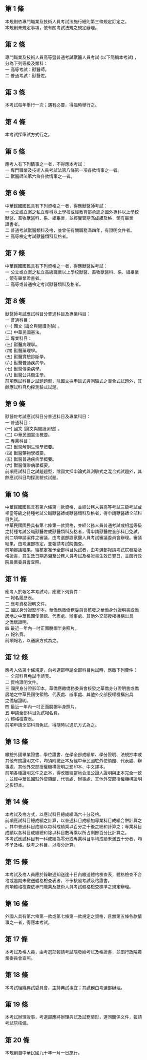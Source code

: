 第 1 條
-------
本規則依專門職業及技術人員考試法施行細則第三條規定訂定之。  
本規則未規定事項，依有關考試法規之規定辦理。

第 2 條
-------
專門職業及技術人員高等暨普通考試獸醫人員考試 (以下簡稱本考試) ，  
分為下列等級及類科：  
一  高等考試：獸醫師。  
二  普通考試：獸醫佐。

第 3 條
-------
本考試每年舉行一次；遇有必要，得臨時舉行之。

第 4 條
-------
本考試採筆試方式行之。

第 5 條
-------
應考人有下列情事之一者，不得應本考試：  
一  專門職業及技術人員考試法第八條第一項各款情事之一者。  
二  獸醫師法第六條各款情事之一者。

第 6 條
-------
中華民國國民具有下列資格之一者，得應獸醫師考試：  
一  公立或立案之私立專科以上學校或經教育部承認之國外專科以上學校  
    獸醫、畜牧獸醫科、系、組畢業，並經實習期滿成績及格，領有畢業  
    證書者。  
二  普通考試獸醫類科及格，並曾任有關職務滿四年，有證明文件者。  
三  高等檢定考試獸醫類科及格者。

第 7 條
-------
中華民國國民具有下列資格之一者，得應獸醫佐考試：  
一  公立或立案之私立高級職業以上學校獸醫、畜牧獸醫科、系、組畢業  
    ，領有畢業證書者。  
二  高等或普通檢定考試獸醫類科及格者。

第 8 條
-------
獸醫師考試應試科目分普通科目及專業科目：  
一  普通科目：  
 (一) 國文 (論文與閱讀測驗) 。  
 (二) 中華民國憲法。  
二  專業科目：  
 (三) 獸醫病理學。  
 (四) 獸醫藥理學。  
 (五) 獸醫實驗診斷學。  
 (六) 獸醫普通疾病學。  
 (七) 獸醫傳染病學。  
 (八) 獸醫公共衛生學。  
前項應試科目之試題題型，除國文採申論式與測驗式之混合式試題外，其  
餘應試科目均採測驗式試題。

第 9 條
-------
獸醫佐考試應試科目分普通科目及專業科目：  
一  普通科目：  
 (一) 國文 (論文與閱讀測驗) 。  
 (二) 中華民國憲法概要。  
二  專業科目：  
 (三) 獸醫解剖生理學概要。  
 (四) 獸醫藥物學概要。  
 (五) 獸醫普通疾病學概要。  
 (六) 獸醫傳染病學概要。  
前項應試科目之試題題型，除國文採申論式與測驗式之混合式試題外，其  
餘應試科目均採測驗式試題。

第 10 條
--------
中華民國國民具有第六條第一款資格，並經公務人員高等考試三級考試或  
相當等級之特種考試公職獸醫師或獸醫類科及格者，得申請獸醫師全部科  
目免試。  
中華民國國民具有第七條第一款資格，並經公務人員普通考試或相當等級  
之特種考試公職獸醫佐或獸醫類科及格者，得申請獸醫佐全部科目免試。  
前二項申請案件之審議，由考選部設獸醫人員考試審議委員會辦理。審議  
結果，由考選部核定，並報請考試院備查。  
前項審議結果，經核定准予全部科目免試者，由考選部報請考試院發給及  
格證書，其生效日期追溯至公務人員考試及格證書生效日翌日，並函行政  
院農業委員會查照。

第 11 條
--------
應考人於報名本考試時，應繳下列費件：  
一  報名履歷表。  
二  應考資格證明文件。  
三  國民身分證影印本。華僑應繳僑務委員會核發之華僑身分證明書或僑  
    居地之中華民國使領館、代表處、辦事處、其他外交部授權機構出具  
    之僑居證明。  
四  最近一年內一吋正面脫帽半身照片。  
五  報名費。  
前項報名，以通訊方式為之。

第 12 條
--------
應考人依第十條規定，向考選部申請全部科目免試時，應繳下列費件：  
一  全部科目免試申請表。  
二  資格證明文件。  
三  國民身分證影印本。華僑應繳僑務委員會核發之華僑身分證明書或僑  
    居地之中華民國使領館、代表處、辦事處、其他外交部授權機構出具  
    之僑居證明。  
四  最近一年內一吋正面脫帽半身照片。  
五  申請全部科目免試報名費。  
六  體格檢查表。  
前項申請全部科目免試，得隨時以通訊方式為之。

第 13 條
--------
繳驗外國畢業證書、學位證書、在學全部成績單、學分證明、法規抄本或  
其他有關證明文件，均須附繳正本及經中華民國駐外使領館、代表處、辦  
事處、其他外交部授權機構證明之影印本、中文譯本。  
前項各種證明文件之正本，得改繳經當地合法公證人證明與正本完全一致  
，並經中華民國駐外使領館、代表處、辦事處、其他外交部授權機構證明  
之影印本。

第 14 條
--------
本考試及格方式，以應試科目總成績滿六十分及格。  
前項應試科目總成績之計算，以普通科目成績加專業科目成績合併計算之  
。其中普通科目成績以每科成績乘以百分之十後之總和計算之；專業科目  
成績以各科目成績總和除以科目數再乘以所占剩餘百分比計算之。  
本考試應試科目有一科成績為零分或專業科目平均成績未滿五十分者，均  
不予及格。缺考之科目，以零分計算。

第 15 條
--------
本考試及格人員應於錄取通知送達十日內繳送體格檢查表，體格檢查不合  
格或逾期未繳送體格檢查表者，不予核發考試及格證書。  
前項體格檢查依專門職業及技術人員考試體格檢查標準之規定辦理。

第 16 條
--------
外國人具有第六條第一款或第七條第一款規定之資格，且無第五條各款情  
事之一者，得應本考試。

第 17 條
--------
本考試及格人員，由考選部報請考試院發給考試及格證書，並函行政院農  
業委員會查照。

第 18 條
--------
本考試組織典試委員會，主持典試事宜；其試務由考選部辦理。

第 19 條
--------
本考試辦理竣事，考選部應將辦理典試及試務情形，連同關係文件，報請  
考試院核備。

第 20 條
--------
本規則自中華民國九十年一月一日施行。

